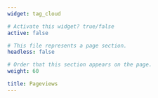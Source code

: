 ```yaml
---
widget: tag_cloud

# Activate this widget? true/false
active: false

# This file represents a page section.
headless: false

# Order that this section appears on the page.
weight: 60

title: Pageviews
---
```

<script type='text/javascript' id='clustrmaps' src='//cdn.clustrmaps.com/map_v2.js?cl=dbdbdb&w=353&t=tt&d=TQG6c6MXFdP-2O-gpxgty2nZIJSekCHcmw1hvEl55As&co=323232&cmo=3acc3a&cmn=ff5353&ct=808080'></script>
